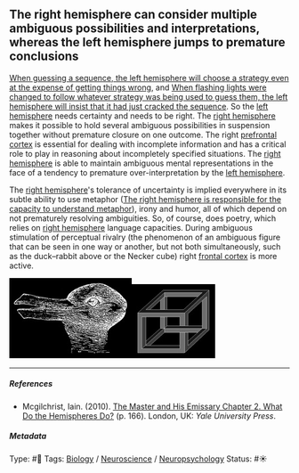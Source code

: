 ## The right hemisphere can consider multiple ambiguous possibilities and interpretations, whereas the left hemisphere jumps to premature conclusions

[When guessing a sequence, the left hemisphere will choose a strategy even at the expense of getting things wrong](When%20guessing%20a%20sequence,%20the%20left%20hemisphere%20will%20choose%20a%20strategy%20even%20at%20the%20expense%20of%20getting%20things%20wrong.md), and [When flashing lights were changed to follow whatever strategy was being used to guess them, the left hemisphere will insist that it had just cracked the sequence](When%20flashing%20lights%20were%20changed%20to%20follow%20whatever%20strategy%20was%20being%20used%20to%20guess%20them,%20the%20left%20hemisphere%20will%20insist%20that%20it%20had%20just%20cracked%20the%20sequence.md). So the [left hemisphere](Left%20hemisphere.md) needs certainty and needs to be right. The [right hemisphere](Right%20hemisphere.md) makes it possible to hold several ambiguous possibilities in suspension together without premature closure on one outcome. The right [prefrontal cortex](Prefrontal%20cortex.md) is essential for dealing with incomplete information and has a critical role to play in reasoning about incompletely specified situations. The [right hemisphere](Right%20hemisphere.md) is able to maintain ambiguous mental representations in the face of a tendency to premature over-interpretation by the [left hemisphere](Left%20hemisphere.md). 

The [right hemisphere](Right%20hemisphere.md)'s tolerance of uncertainty is implied everywhere in its subtle ability to use metaphor ([The right hemisphere is responsible for the capacity to understand metaphor](The%20right%20hemisphere%20is%20responsible%20for%20the%20capacity%20to%20understand%20metaphor.md)), irony and humor, all of which depend on not prematurely resolving ambiguities. So, of course, does poetry, which relies on [right hemisphere](Right%20hemisphere.md) language capacities. During ambiguous stimulation of perceptual rivalry (the phenomenon of an ambiguous figure that can be seen in one way or another, but not both simultaneously, such as the duck–rabbit above or the Necker cube) right [frontal cortex]() is more active.

![220](B11735A6-DE42-4B8F-8090-D90D538C2F9D.jpeg)![150](FC86F95D-8885-4A7C-BE0F-83580277D0E6.jpeg)

---

##### References

* Mcgilchrist, Iain. (2010). [The Master and His Emissary Chapter 2. What Do the Hemispheres Do?](The%20Master%20and%20His%20Emissary%20Chapter%202.%20What%20Do%20the%20Hemispheres%20Do%3F.md) (p. 166). London, UK: *Yale University Press*.

##### Metadata

Type: #🔴 
Tags: [Biology]() / [Neuroscience](Neuroscience.md) / [Neuropsychology](Neuropsychology.md)
Status: #☀️ 
